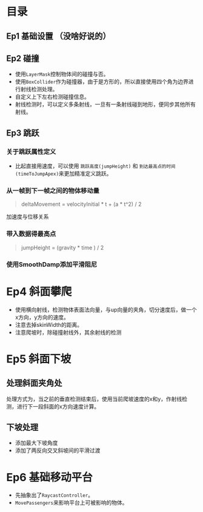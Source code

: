 # 目录

## Ep1 基础设置 （没啥好说的）

## Ep2 碰撞

- 使用`LayerMask`控制物体间的碰撞与否。
- 使用`BoxCollider`作为碰撞器，由于是方形的，所以直接使用四个角为边界进行射线检测处理。
- 自定义上下左右检测碰撞信息。
- 射线检测时，可以定义多条射线，一旦有一条射线碰到地形，便同步其他所有射线。

## Ep3 跳跃

### 关于跳跃属性定义

- 比起直接用速度，可以使用 `跳跃高度(jumpHeight)` 和 `到达最高点的时间(timeToJumpApex)`来更加精准定义跳跃。

### 从一帧到下一帧之间的物体移动量

> deltaMovement = velocityInitial * t + (a * t^2) / 2

加速度与位移关系

### 带入数据得最高点

> jumpHeight = (gravity * time ) / 2

### 使用SmoothDamp添加平滑阻尼

# Ep4 斜面攀爬

- 使用横向射线，检测物体表面法向量，与up向量的夹角，切分速度后，做一个x方向，y方向的速度。
- 注意去掉skinWidth的距离。
- 注意爬坡时，除碰撞射线外，其余射线的检测

# Ep5 斜面下坡

## 处理斜面夹角处

处理方式为，当之前的垂直检测结束后，使用当前爬坡速度的x和y，作射线检测，进行下一段斜面的x方向速度计算。

## 下坡处理

- 添加最大下坡角度
- 添加了两反向交叉斜坡间的平滑过渡

# Ep6 基础移动平台

- 先抽象出了`RaycastController`。
- `MovePassengers`来影响平台上可被影响的物体。